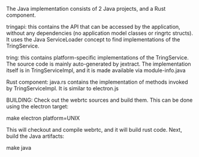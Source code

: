 The Java implementation consists of 2 Java projects, and a Rust component.

tringapi: this contains the API that can be accessed by the application,
without any dependencies (no application model classes or ringrtc structs).
It uses the Java ServiceLoader concept to find implementations of the
TringService.

tring: this contains platform-specific implementations of the TringService.
The source code is mainly auto-generated by jextract. The implementation
itself is in TringServiceImpl, and it is made available via module-info.java

Rust component:
java.rs contains the implementation of methods invoked by TringServiceImpl.
It is similar to electron.js

BUILDING:
Check out the webrtc sources and build them. This can be done using the electron target:

make electron platform=UNIX

This will checkout and compile webrtc, and it will build rust code. Next, build the Java
artifacts:

make java
